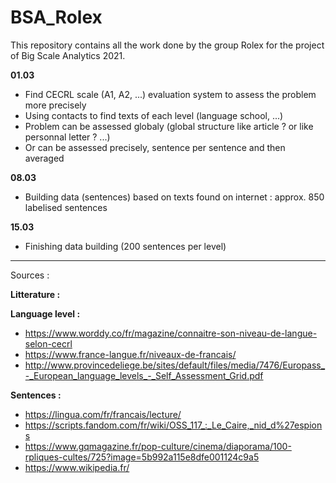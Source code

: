 # BSA_Rolex 

This repository contains all the work done by the group Rolex for the project of Big Scale Analytics 2021.

**01.03**
- Find CECRL scale (A1, A2, ...) evaluation system to assess the problem more precisely
- Using contacts to find texts of each level (language school, ...)
- Problem can be assessed globaly (global structure like article ? or like personnal letter ? ...)
- Or can be assessed precisely, sentence per sentence and then averaged

**08.03**
- Building data (sentences) based on texts found on internet : approx. 850 labelised sentences

**15.03**
- Finishing data building (200 sentences per level)



---

Sources :

  **Litterature :**
  

  **Language level :**
  - https://www.worddy.co/fr/magazine/connaitre-son-niveau-de-langue-selon-cecrl
  - https://www.france-langue.fr/niveaux-de-francais/
  - http://www.provincedeliege.be/sites/default/files/media/7476/Europass_-_European_language_levels_-_Self_Assessment_Grid.pdf

  **Sentences :**
  - https://lingua.com/fr/francais/lecture/
  - https://scripts.fandom.com/fr/wiki/OSS_117_:_Le_Caire,_nid_d%27espions
  - https://www.gqmagazine.fr/pop-culture/cinema/diaporama/100-rpliques-cultes/725?image=5b992a115e8dfe001124c9a5
  - https://www.wikipedia.fr/
